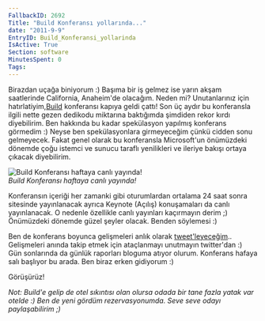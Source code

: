 ```yaml
---
FallbackID: 2692
Title: "Build Konferansı yollarında..."
date: "2011-9-9"
EntryID: Build_Konferansi_yollarinda
IsActive: True
Section: software
MinutesSpent: 0
Tags: 
---
```

Birazdan uçağa biniyorum :) Başıma bir iş gelmez ise yarın akşam
saatlerinde California, Anaheim'de olacağım. Neden mi? Unutanlarınız
için hatırlatiyim,[Build](http://www.buildwindows.com/) konferansı
kapıya geldi çattı! Son üç aydır bu konferansla ilgili nette gezen
dedikodu miktarına baktığımda şimdiden rekor kırdı diyebilirim. Ben
hakkında bu kadar spekülasyon yapılmış konferans görmedim :) Neyse ben
spekülasyonlara girmeyeceğim çünkü cidden sonu gelmeyecek. Fakat genel
olarak bu konferansla Microsoft'un önümüzdeki dönemde çoğu istemci ve
sunucu taraflı yenilikleri ve ileriye bakışı ortaya çıkacak diyebilirim.

![Build Konferansı haftaya canlı
yayında!](media/Build_Konferansi_yollarinda/build_windows.jpg)\
*Build Konferansı haftaya canlı yayında!*

Konferansın içeriği her zamanki gibi oturumlardan ortalama 24 saat sonra
sitesinde yayınlanacak ayrıca Keynote (Açılış) konuşamaları da canlı
yayınlanacak. O nedenle özellikle canlı yayınları kaçırmayın derim ;)
Önümüzdeki dönemde güzel şeyler olacak. Benden söylemesi :)

Ben de konferans boyunca gelişmeleri anlık olarak
[tweet'leyeceğim](http://www.twitter.com/daronyondem).. Gelişmeleri
anında takip etmek için ataçlanmayı unutmayın twitter'dan :) Gün
sonlarında da günlük raporları bloguma atıyor olurum. Konferans hafaya
salı başlıyor bu arada. Ben biraz erken gidiyorum :)

Görüşürüz!

*Not: Build'e gelip de otel sıkıntısı olan olursa odada bir tane fazla
yatak var otelde :) Ben de yeni gördüm rezervasyonumda. Seve seve odayı
paylaşabilirim ;)*


